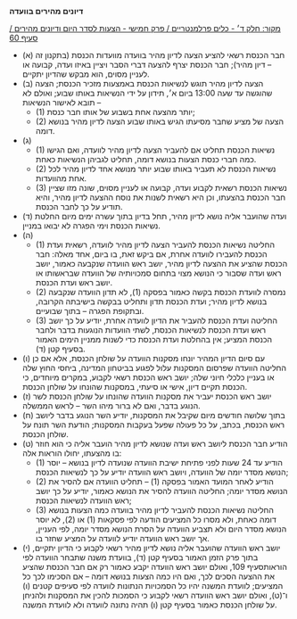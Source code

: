 **דיונים מהירים בוועדה**

[מקור: חלק ד׳ - כלים פרלמנטריים / פרק חמישי - הצעות לסדר היום ודיונים מהירים / סעיף 60](https://he.wikisource.org/wiki/תקנון_הכנסת#סעיף_60)

 * (א) חבר הכנסת רשאי להציע הצעה לדיון מהיר בוועדה מוועדות הכנסת (בתקנון זה – דיון מהיר); חבר הכנסת יצרף להצעה דברי הסבר ויציין באיזו ועדה, קבועה או לעניין מסוים, הוא מבקש שהדיון יתקיים.
 * (ב) הצעה לדיון מהיר תוגש לנשיאות הכנסת באמצעות מזכיר הכנסת; הצעה שהוגשה עד שעה 13:00 ביום א׳, תידון על ידי הנשיאות באותו שבוע; ואולם לא תובא לאישור הנשיאות –
   * (1) יותר מהצעה אחת בשבוע של אותו חבר כנסת;
   * (2) הצעה של מציע שחבר מסיעתו הגיש באותו שבוע הצעה לדיון מהיר בנושא דומה.
 * (ג) 
   * (1) נשיאות הכנסת תחליט אם להעביר הצעה לדיון מהיר לוועדה, ואם הגישו כמה חברי כנסת הצעות בנושא דומה, תחליט לגביהן הנשיאות כאחת.
   * (2) נשיאות הכנסת לא תעביר באותו שבוע יותר מנושא אחד לדיון מהיר לכל אחת מהוועדות.
   * (3) נשיאות הכנסת רשאית לקבוע ועדה, קבועה או לעניין מסוים, שונה מזו שציין חבר הכנסת בהצעתו, וכן היא רשאית לשנות את נוסח ההצעה לדיון מהיר, והיא תודיע על כך לחבר הכנסת.
 * (ד) ועדה שהועבר אליה נושא לדיון מהיר, תחל בדיון בתוך עשרה ימים מיום החלטת נשיאות הכנסת וימי הפגרה לא יבואו במניין.
 * (ה) 
   * (1) החליטה נשיאות הכנסת להעביר הצעה לדיון מהיר לוועדה, רשאית ועדת הכנסת להעבירו לוועדה אחרת, אם ביקש זאת, בו ביום, אחד מאלה: חבר הכנסת שהציע את ההצעה לדיון מהיר, יושב ראש הוועדה שנקבעה כאמור, יושב ראש ועדה שסבור כי הנושא מצוי בתחום סמכויותיה של הוועדה שבראשותו או יושב ראש ועדת הכנסת.
   * (2) נמסרה לוועדת הכנסת בקשה כאמור בפסקה (1), לא תדון הוועדה שנקבעה בנושא לדיון מהיר; ועדת הכנסת תדון ותחליט בבקשה בישיבתה הקרובה, ובתקופת הפגרה – בתוך שבועיים.
   * (3) החליטה ועדת הכנסת להעביר את הדיון לוועדה אחרת, יודיע על כך יושב ראש ועדת הכנסת לנשיאות הכנסת, לשתי הוועדות הנוגעות בדבר ולחבר הכנסת המציע; אין בהחלטת ועדת הכנסת כדי לשנות ממניין הימים האמור בסעיף קטן (ד).
 * (ו) עם סיום הדיון המהיר יונחו מסקנות הוועדה על שולחן הכנסת, אלא אם כן החליטה הוועדה שפרסום המסקנות עלול לפגוע בביטחון המדינה, ביחסי החוץ שלה או בעניין כלכלי חיוני שלה; יושב ראש הכנסת רשאי לקבוע, במקרים מיוחדים, כי הכנסת תקיים דיון, אישי או סיעתי, במסקנות שהונחו על שולחן הכנסת.
 * (ז) יושב ראש הכנסת יעביר את מסקנות הוועדה שהונחו על שולחן הכנסת לשר הנוגע בדבר, ואם לא ברור מיהו השר – לראש הממשלה.
 * (ח) בתוך שלושה חודשים מיום שקיבל את המסקנות, יודיע השר הנוגע בדבר ליושב ראש הכנסת, בכתב, על כל פעולה שפעל בעקבות המסקנות; הודעת השר תונח על שולחן הכנסת.
 * (ט) הודיע חבר הכנסת ליושב ראש ועדה שנושא לדיון מהיר הועבר אליה כי הוא חוזר בו מהצעתו, יחולו הוראות אלה:
   * (1) הודיע עד 24 שעות לפני פתיחת ישיבת הוועדה שנועדה לדיון בנושא – יוסר הנושא מסדר יומה של הוועדה, ויושב ראש הוועדה יודיע על כך לנשיאות הכנסת;
   * (2) הודיע לאחר המועד האמור בפסקה (1) – תחליט הוועדה אם להסיר את הנושא מסדר יומה; החליטה הוועדה להסיר את הנושא כאמור, יודיע על כך יושב ראש הוועדה לנשיאות הכנסת;
   * (3) החליטה נשיאות הכנסת להעביר לדיון מהיר בוועדה כמה הצעות בנושא דומה כאחת, ולא מסרו כל המציעים הודעה לפי פסקאות (1) או (2), לא יוסר הנושא מסדר היום ולא תצביע הוועדה על הסרת הנושא מסדר יומה, לפי העניין, אך יושב ראש הוועדה יודיע לוועדה על המציע שחזר בו.
 * (י) יושב ראש הוועדה שהועבר אליה נושא לדיון מהיר רשאי לקבוע כי הדיון יתקיים, בתוך פרק הזמן האמור בסעיף קטן (ד), בוועדת משנה שתבחר הוועדה לפי הוראותסעיף 109, ואולם יושב ראש הוועדה יקבע כאמור רק אם חבר הכנסת שהציע את ההצעה הסכים לכך, ואם היו כמה הצעות בנושא דומה – אם הסכימו לכך כל המציעים; לוועדת המשנה יהיו כל הסמכויות הנתונות לוועדה לפי סעיפים קטנים (ו) ו־(ט), ואולם יושב ראש הוועדה רשאי לקבוע כי הסמכות להכין את המסקנות ולהניחן על שולחן הכנסת כאמור בסעיף קטן (ו) תהיה נתונה לוועדה ולא לוועדת המשנה.